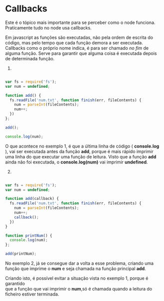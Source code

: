 # Callbacks

Este é o tópico mais importante para se perceber como o node funciona.
Praticamente tudo no node usa callbacks.

Em javascript as funções são executadas, não pela ordem de escrita do código,
mas pelo tempo que cada função demora a ser executada. Callbacks como o próprio
nome indica, é para ser chamado *no fim* de alguma função. Serve para garantir
que alguma coisa é executada depois de determinada função.

1.
```js

var fs = require('fs');
var num = undefined;

function add() {
  fs.readFile('num.txt', function finish(err, fileContents) {
    num = parseInt(fileContents);
    num++;
  })
};

add();

console.log(num);

```


O que acontece no exemplo 1, é que a última linha de código ( **console.log** ),
vai ser executada antes da função **add**, porque é mais rápido imprimir
uma linha do que executar uma função de leitura. Visto que a função **add** ainda
 não foi executada, o **console.log(num)** vai imprimir **undefined**.


2.

```js

var fs = require('fs');
var num = undefined;

function add(callback) {
  fs.readFile('num.txt', function finish(err, fileContents) {
    num = parseInt(fileContents);
    num++;
    callback();
  })
}

function printNum() {
  console.log(num);
};

add(printNum);

```

No exemplo 2, já se consegue dar a volta a esse problema, criando uma função
que imprime o **num** e seja chamada na função principal **add**.

Criando isto, é possível evitar a situação vista no exemplo 1, porque é garantido  
que a função que vai imprimir o **num**,só é chamada quando a leitura do
ficheiro estiver terminada.
